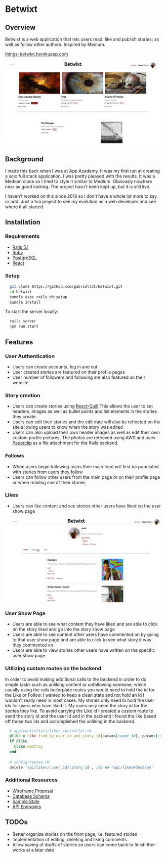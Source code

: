 # Betwixt

## Overview

Betwixt is a web application that lets users read, like and publish stories; as well as follow other authors. Inspired by Medium.

[things-betwixt.herokuapp.com](http://things-betwixt.herokuapp.com/#/)

![Homepage](https://github.com/gabrieltal/betwixt/blob/master/docs/wireframes/betwixt-main.gif)

## Background

I made this back when I was at App Academy. It was my first run at creating a solo full stack application. I was pretty pleased with the results. It was a Medium clone so I tried to style it similar to Medium. Obviously nowhere near as good looking. The project hasn't been kept up, but it is still live.

I haven't worked on this since 2018 so I don't have a whole lot more to say or add. Just a fun project to see my evolution as a web developer and see where it all started.

## Installation

### Requirements

- [Rails 5.1](http://rubyonrails.org/)
- [Ruby](https://www.ruby-lang.org/en/downloads/)
- [PostgreSQL](http://www.postgresql.org/)
- [React](https://reactjs.org)

### Setup

```bash
  git clone https://github.com/gabrieltal/betwixt.git
  cd betwixt
  bundle exec rails db:setup
  bundle install
```

To start the server locally:

```bash
  rails server
  npm run start
```

## Features

### User Authentication

  * Users can create accounts, log in and out
  * User created stories are featured on their profile pages
  * User number of followers and following are also featured on their website

### Story creation

  * Users can create stories using [React-Quill](https://github.com/zenoamaro/react-quill) This allows the user to set headers, images as well as bullet points and list elements in the stories they create.
  * Users can edit their stories and the edit date will also be reflected on the site allowing users to know when the story was edited
  * Users can also upload their own header images as well as edit their own custom profile pictures. The photos are retrieved using AWS and uses [Paperclip](https://github.com/thoughtbot/paperclip) as a file attachment for the Rails backend.

### Follows

  * When users begin following users their main feed will first be populated with stories from users they follow
  * Users can follow other users from the main page or on their profile page or when reading one of their stories

### Likes

  * Users can like content and see stories other users have liked on the user show page

![Homepage](https://github.com/gabrieltal/betwixt/blob/master/docs/wireframes/tab-twixt.gif)

### User Show Page

  * Users are able to see what content they have liked and are able to click on the story liked and go into the story show page
  * Users are able to see content other users have commented on by going to that user show page and are able to click to see what story it was they commented on
  * Users are able to view stories other users have written on the specific user show page

### Utilizing custom routes on the backend

  In order to avoid making additional calls to the backend in order to do simple tasks such as unliking content or unfollowing someone; which usually using the rails boilerplate routes you would need to hold the id for the Like or Follow. I wanted to keep a clean state and not hold an id I wouldn't really need in most cases. My stories only need to hold the user ids for users who have liked it. My users only need the story id for the stories they like. To avoid carrying the Like id I created a custom route to send the story id and the user id and in the backend I found the like based off those two ids and accomplished the unliking in the backend.

  ```ruby
    # app/controllers/likes_controller.rb
    @like = Like.find_by_user_id_and_story_id(params[:user_id], params[:story_id])
    if @like
      @like.destroy
    end

    # config/routes.rb
    delete 'api/likes/:user_id/:story_id', :to => 'api/likes#destroy'
  ```

### Additional Resources

  * [Wireframe Proposal](https://github.com/gabrieltal/betwixt/wiki/Component-Hierarchy-with-Wireframes)
  * [Database Schema](https://github.com/gabrieltal/betwixt/wiki/Database-Schema)
  * [Sample State](https://github.com/gabrieltal/betwixt/wiki/Sample-State)
  * [API Endpoints](https://github.com/gabrieltal/betwixt/wiki/Routes)

## TODOs

  * Better organize stories on the front page, i.e. featured stories
  * Implementation of editing, deleting and liking comments
  * Allow saving of drafts of stories so users can come back to finish their works at a later date
